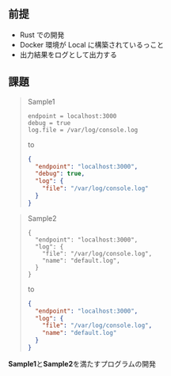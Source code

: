 ## 前提

- Rust での開発
- Docker 環境が Local に構築されているっこと
- 出力結果をログとして出力する

## 課題

> Sample1
>
> ```plaintext
> endpoint = localhost:3000
> debug = true
> log.file = /var/log/console.log
> ```
>
> to
>
> ```json
> {
>   "endpoint": "localhost:3000",
>   "debug": true,
>   "log": {
>     "file": "/var/log/console.log"
>   }
> }
> ```

> Sample2
>
> ```plaintext
> {
>   "endpoint": "localhost:3000",
>   "log": {
>     "file": "/var/log/console.log",
>     "name": "default.log",
>   }
> }
> ```
>
> to
>
> ```json
> {
>   "endpoint": "localhost:3000",
>   "log": {
>     "file": "/var/log/console.log",
>     "name": "default.log"
>   }
> }
> ```

**Sample1**と**Sample2**を満たすプログラムの開発

